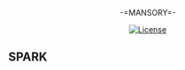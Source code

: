 <p align="center"> -=MANSORY=- </p>

<p align="center">
<a href="https://sskh.ir/"><img src="https://img.shields.io/packagist/l/laravel/framework" alt="License"></a>
</p>

## SPARK
